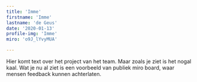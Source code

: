 ```yaml
---
title: 'Imme'
firstname: 'Imme'
lastname: 'de Geus'
date: '2020-01-13'
profile-img: 'Imme'
miro: 'o9J_lYvyMUA'

---
```


Hier komt text over het project van het team. Maar zoals je ziet is het nogal kaal. Wat je nu al ziet is een voorbeeld van publiek miro board, waar mensen feedback kunnen achterlaten.

